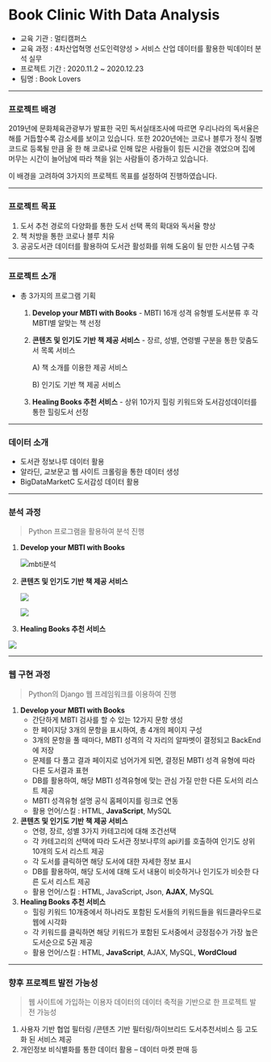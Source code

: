 # Book Clinic With Data Analysis

- 교육 기관 : 멀티캠퍼스
- 교육 과정 : 4차산업혁명 선도인력양성 > 서비스 산업 데이터를 활용한 빅데이터 분석 실무
- 프로젝트 기간 : 2020.11.2 ~ 2020.12.23
- 팀명 : Book Lovers

---

### 프로젝트 배경

2019년에 문화체육관광부가 발표한 국민 독서실태조사에 따르면 우리나라의 독서율은 해를 거듭할수록 감소세를 보이고 있습니다. 또한 2020년에는 코로나 블루가 정식 질병코드로 등록될 만큼 올 한 해 코로나로 인해 많은 사람들이 힘든 시간을 겪었으며 집에 머무는 시간이 늘어남에 따라 책을 읽는 사람들이 증가하고 있습니다. 

이 배경을 고려하여 3가지의 프로젝트 목표를 설정하여 진행하였습니다.

----

### 프로젝트 목표

1. 도서 추천 경로의 다양화를 통한 도서 선택 폭의 확대와 독서율 향상
2. 책 처방을 통한 코로나 블루 치유
3. 공공도서관 데이터를 활용하여 도서관 활성화를 위해 도움이 될 만한 시스템 구축

---

### 프로젝트 소개

- 총 3가지의 프로그램 기획
  1. **Develop your MBTI with Books** - MBTI 16개 성격 유형별 도서분류 후 각 MBTI별 알맞는 책 선정
  
  2. **콘텐츠 및 인기도 기반 책 제공 서비스** - 장르, 성별, 연령별 구분을 통한 맞춤도서 목록 서비스
  
     A) 책 소개를 이용한 제공 서비스
  
     B) 인기도 기반 책 제공 서비스 
  
  3. **Healing Books 추천 서비스** - 상위 10가지 힐링 키워드와 도서감성데이터를 통한 힐링도서 선정

---

### 데이터 소개

- 도서관 정보나루 데이터 활용
- 알라딘, 교보문고 웹 사이트 크롤링을 통한 데이터 생성
- BigDataMarketC 도서감성 데이터 활용

---

### 분석 과정

> Python 프로그램을 활용하여 분석 진행

1. __Develop your MBTI with Books__

   ![mbti분석](C:\Users\kim23\Final_Project\Image\mbti분석.png)

2. **콘텐츠 및 인기도 기반 책 제공 서비스**

   ![](C:\Users\kim23\Final_Project\Image\책소개분석.png)

   ![](C:\Users\kim23\Final_Project\Image\인기도분석.png)

3.  __Healing Books 추천 서비스__

   ![](C:\Users\kim23\Final_Project\Image\힐링북분석.png)

---

### 웹 구현 과정

> Python의 Django 웹 프레임워크를 이용하여 진행

1. **Develop your MBTI with Books**
   - 간단하게 MBTI 검사를 할 수 있는 12가지 문항 생성
   - 한 페이지당 3개의 문항을 표시하여, 총 4개의 페이지 구성
   - 3개의 문항을 풀 때마다, MBTI 성격의 각 자리의 알파벳이 결정되고 BackEnd에 저장
   - 문제를 다 풀고 결과 페이지로 넘어가게 되면, 결정된 MBTI 성격 유형에 따라 다른 도서결과 표현
   - DB를 활용하여, 해당 MBTI 성격유형에 맞는 관심 가질 만한 다른 도서의 리스트 제공
   - MBTI 성격유형 설명 공식 홈페이지를 링크로 연동
   - 활용 언어/스킬 : HTML, **JavaScript**, MySQL
2. **콘텐츠 및 인기도 기반 책 제공 서비스**
   - 연령, 장르, 성별 3가지 카테고리에 대해 조건선택
   - 각 카테고리의 선택에 따라 도서관 정보나루의 api키를 호출하여 인기도 상위 10개의 도서 리스트 제공
   - 각 도서를 클릭하면 해당 도서에 대한 자세한 정보 표시
   - DB를 활용하여, 해당 도서에 대해 도서 내용이 비슷하거나 인기도가 비슷한 다른 도서 리스트 제공
   - 활용 언어/스킬 : HTML, JavaScript, Json, **AJAX**, MySQL
3. **Healing Books 추천 서비스**
   - 힐링 키워드 10개중에서 하나라도 포함된 도서들의 키워드들을 워드클라우드로 웹에 시각화
   - 각 키워드를 클릭하면 해당 키워드가 포함된 도서중에서 긍정점수가 가장 높은 도서순으로 5권 제공
   - 활용 언어/스킬 : HTML, **JavaScript**, AJAX, MySQL, **WordCloud**

---

### 향후 프로젝트 발전 가능성

> 웹 사이트에 가입하는 이용자 데이터의 데이터 축적을 기반으로 한 프로젝트 발전 가능성

1. 사용자 기반 협업 필터링 /콘텐츠 기반 필터링/하이브리드 도서추천서비스 등 고도화 된 서비스 제공
2. 개인정보 비식별화를 통한 데이터 활용 – 데이터 마켓 판매 등